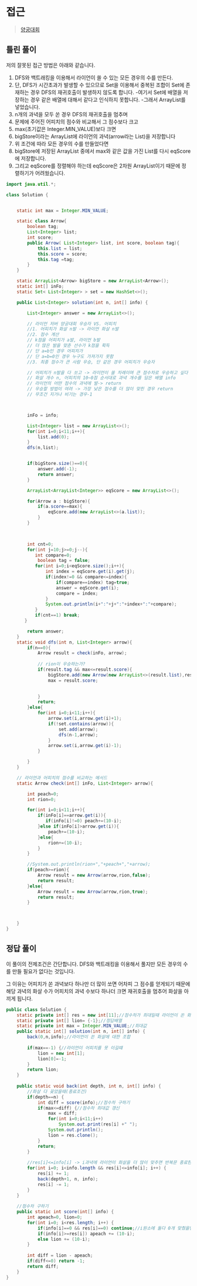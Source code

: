 
# 접근
> <a href="https://school.programmers.co.kr/learn/courses/30/lessons/92342#qna"> 양궁대회</a>

## 틀린 풀이

저의 잘못된 접근 방법은 아래와 같습니다.

1. DFS와 백트래킹을 이용해서 라이언이 쏠 수 있는 모든 경우의 수를 만든다.
2. 단, DFS가 시간초과가 발생할 수 있으므로 Set을 이용해서 중복된 조합이 Set에 존재하는 경우 DFS의 재귀호출이 발생하지 않도록 합니다.
-여기서 Set에 배열을 저장하는 경우 같은 배열에 대해서 같다고 인식하지 못합니다.
-그래서 ArrayList를 넣었습니다.
3. n개의 과녁을 모두 쏜 경우 DFS의 재귀호출을 멈추며
4. 문제에 주어진 어피치의 점수와 비교해서 그 점수보다 크고
5. max(초기값은 Integer.MIN_VALUE)보다 크면
6. bigStore이라는 ArrayList에 라이언의 과녁(arrow라는 List)을 저장합니다
7. 위 조건에 따라 모든 경우의 수를 만들었다면
8. bigStore에 저장된 ArrayList 중에서 max와 같은 값을 가진 List를 다시 eqScore에 저장합니다.
9. 그리고 eqScore를 정렬해야 하는데 eqScore은 2차원 ArrayList이기 때문에 정렬하기가 어려웠습니다.


```java
import java.util.*;

class Solution {


    static int max = Integer.MIN_VALUE;

    static class Arrow{
        boolean tag;
        List<Integer> list;
        int score;
        public Arrow( List<Integer> list, int score, boolean tag){
            this.list = list;
            this.score = score;
            this.tag =tag;
        }
    }

    static ArrayList<Arrow> bigStore = new ArrayList<Arrow>();
    static int[] inFo;
    static Set< List<Integer> > set = new HashSet<>();

    public List<Integer> solution(int n, int[] info) {

        List<Integer> answer = new ArrayList<>();

        // 라이언 저버 양궁대회 우승자 VS. 어피치
        //1. 어피치가 화살 n발 -> 라이언 화살 n발
        //2. 점수 계산
        // k점을 어피치가 a발, 라이언 b발
        // 더 많은 발을 맞춘 선수가 k점을 획득
        // 단 a=b인 경우 어피치가
        // 단 a=b=0인 경우 누구도 가져가지 못함
        //3. 최종 점수가 큰 사람 우승, 단 같은 경우 어피치가 우승자

        // 어피치가 n발을 다 쏘고 -> 라이언이 쏠 차례이며 큰 점수차로 우승하고 싶다
        // 화살 개수 n, 어피치의 10~0점 순서대로 과녁 개수를 담은 배열 info
        // 라이언의 어떤 점수의 과녁에 발-> return 
        // 우승할 방법이 여려 -> 가장 낮은 점수를 더 많이 맞힌 경우 return
        // 무조건 지거나 비기는 경우-1



        inFo = info;

        List<Integer> list = new ArrayList<>();
        for(int i=0;i<11;i++){
            list.add(0);
        }
        dfs(n,list);


        if(bigStore.size()==0){
            answer.add(-1);
            return answer;
        }

        ArrayList<ArrayList<Integer>> eqScore = new ArrayList<>();

        for(Arrow a : bigStore){
            if(a.score==max){
                eqScore.add(new ArrayList<>(a.list));
            }
        }


      
        int cnt=0;
        for(int j=10;j>=0;j--){
           int compare=0;
            boolean tag = false;
           for(int i=0;i<eqScore.size();i++){
               int index = eqScore.get(i).get(j);
               if(index!=0 && compare<=index){
                   if(compare==index) tag=true;
                   answer = eqScore.get(i);
                   compare = index;
               }
               System.out.println(i+":"+j+":"+index+":"+compare);
           }
           if(cnt==1) break;
       }

        return answer;
    }
    static void dfs(int n, List<Integer> arrow){
        if(n==0){
            Arrow result = check(inFo, arrow);
          
            // rion이 우승하는가?
            if(result.tag && max<=result.score){
                bigStore.add(new Arrow(new ArrayList<>(result.list),result.score,result.tag));
                max = result.score;
             

            }
            return;
        }else{
            for(int i=0;i<11;i++){
                arrow.set(i,arrow.get(i)+1);
                if(!set.contains(arrow)){
                    set.add(arrow);
                    dfs(n-1,arrow);
                }
                arrow.set(i,arrow.get(i)-1);
            }

        }
    }

    // 라이언과 어피치의 점수를 비교하는 메서드
    static Arrow check(int[] inFo, List<Integer> arrow){

        int peach=0;
        int rion=0;

        for(int i=0;i<11;i++){
            if(inFo[i]==arrow.get(i)){
               if(inFo[i]!=0) peach+=(10-i);
            }else if(inFo[i]>arrow.get(i)){
                peach+=(10-i);
            }else{
                rion+=(10-i);
            }
        }

        //System.out.println(rion+","+peach+","+arrow);
        if(peach>=rion){
            Arrow result = new Arrow(arrow,rion,false);
            return result;
        }else{
            Arrow result = new Arrow(arrow,rion,true);
            return result;
        }



    }
}
```
## 정답 풀이

이 풀이의 전제조건은 간단합니다.
DFS와 백트래킹을 이용해서 풀지만
모든 경우의 수를 만들 필요가 없다는 것입니다.

그 이유는 어피치가 쏜 과녁보다 하나만 더 많이 쏘면 어차피 그 점수를 얻게되기 때문에 해당 과녁의 화살 수가 어피치의 과녁 수보다 하나더 크면 재귀호출을 멈추어 화살을 아끼게 됩니다.

```java
public class Solution {
	static private int[] res = new int[11];//점수차가 최대일때 라이언이 쏜 화살배열
	static private int[] lion= {-1};//정답배열
	static private int max = Integer.MIN_VALUE;//최대값
    public static int[] solution(int n, int[] info) {
        back(0,n,info);//라이언이 쏜 화살에 대한 조합
        
        if(max==-1) {//라이언이 어피치를 못 이길떄
        	lion = new int[1];
        	lion[0]=-1;
        }
        return lion;
    }
    
    public static void back(int depth, int n, int[] info) {
    	//화살 다 꽂았을때(종료조건)
    	if(depth==n) {
    		int diff = score(info);//점수차 구하기
    		if(max<=diff) {//점수차 최대값 갱신
    			max = diff;
                for(int i=0;i<11;i++)
                    System.out.print(res[i] +" ");
                System.out.println();
    			lion = res.clone();
    		}
    		return;
    	}
    	
    	//res[i]<=info[i] -> i과녁에 라이언이 화살을 더 많이 맞추면 반복문 종료한다.
    	for(int i=0; i<info.length && res[i]<=info[i]; i++) {
    		res[i] += 1;
    		back(depth+1, n, info);
    		res[i] -= 1;
    	}
    }
    
    //점수차 구하기
    public static int score(int[] info) {
    	int apeach=0, lion=0;
    	for(int i=0; i<res.length; i++) {
    		if(info[i]==0 && res[i]==0) continue;//i원소에 둘다 0개 맞췄을땐 무시.
    		if(info[i]>=res[i]) apeach += (10-i);
    		else lion += (10-i);
    	}
    	
    	int diff = lion - apeach;
    	if(diff<=0) return -1;
    	return diff;
    }
}
```